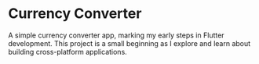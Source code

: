 # Currency Converter

A simple currency converter app, marking my early steps in Flutter development. This project is a small beginning as I explore and learn about building cross-platform applications.
